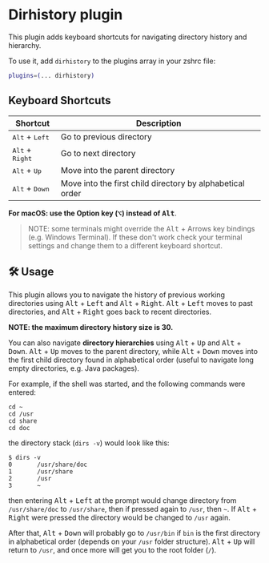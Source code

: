 # Dirhistory plugin

This plugin adds keyboard shortcuts for navigating directory history and hierarchy.

To use it, add `dirhistory` to the plugins array in your zshrc file:

```zsh
plugins=(... dirhistory)
```

## Keyboard Shortcuts

| Shortcut                          | Description                                               |
|-----------------------------------|-----------------------------------------------------------|
| <kbd>Alt</kbd> + <kbd>Left</kbd>  | Go to previous directory                                  |
| <kbd>Alt</kbd> + <kbd>Right</kbd> | Go to next directory                                      |
| <kbd>Alt</kbd> + <kbd>Up</kbd>    | Move into the parent directory                            |
| <kbd>Alt</kbd> + <kbd>Down</kbd>  | Move into the first child directory by alphabetical order |

**For macOS: use the Option key (<kbd>⌥</kbd>) instead of <kbd>Alt</kbd>**.

> NOTE: some terminals might override the <kbd>Alt</kbd> + Arrows key bindings (e.g. Windows Terminal).
> If these don't work check your terminal settings and change them to a different keyboard shortcut.

## 🛠️ Usage

This plugin allows you to navigate the history of previous working directories using <kbd>Alt</kbd> + <kbd>Left</kbd>
and <kbd>Alt</kbd> + <kbd>Right</kbd>. <kbd>Alt</kbd> + <kbd>Left</kbd> moves to past directories, and
<kbd>Alt</kbd> + <kbd>Right</kbd> goes back to recent directories.

**NOTE: the maximum directory history size is 30.**

You can also navigate **directory hierarchies** using <kbd>Alt</kbd> + <kbd>Up</kbd> and <kbd>Alt</kbd> + <kbd>Down</kbd>.
<kbd>Alt</kbd> + <kbd>Up</kbd> moves to the parent directory, while <kbd>Alt</kbd> + <kbd>Down</kbd> moves into the first
child directory found in alphabetical order (useful to navigate long empty directories, e.g. Java packages).

For example, if the shell was started, and the following commands were entered:

```shell
cd ~
cd /usr
cd share
cd doc
```

the directory stack (`dirs -v`) would look like this:

```console
$ dirs -v
0       /usr/share/doc
1       /usr/share
2       /usr
3       ~
```

then entering <kbd>Alt</kbd> + <kbd>Left</kbd> at the prompt would change directory from `/usr/share/doc` to `/usr/share`,
then if pressed again to `/usr`, then `~`. If <kbd>Alt</kbd> + <kbd>Right</kbd> were pressed the directory would be changed
to `/usr` again.

After that, <kbd>Alt</kbd> + <kbd>Down</kbd> will probably go to `/usr/bin` if `bin` is the first directory in alphabetical
order (depends on your `/usr` folder structure). <kbd>Alt</kbd> + <kbd>Up</kbd> will return to `/usr`, and once more will get
you to the root folder (`/`).
